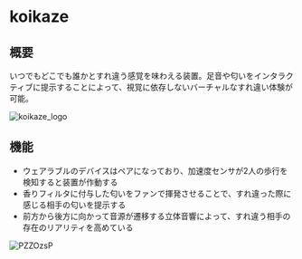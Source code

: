# koikaze

## 概要
いつでもどこでも誰かとすれ違う感覚を味わえる装置。足音や匂いをインタラクティブに提示することによって、視覚に依存しないバーチャルなすれ違い体験が可能。

![koikaze_logo](https://user-images.githubusercontent.com/34476697/138211468-971588cb-0d49-4163-baea-7dc5bc1de45c.png)

## 機能
- ウェアラブルのデバイスはペアになっており、加速度センサが2人の歩行を検知すると装置が作動する
- 香りフィルタに付与した匂いをファンで揮発させることで、すれ違った際に感じる相手の匂いを提示する
- 前方から後方に向かって音源が遷移する立体音響によって、すれ違う相手の存在のリアリティを高めている

![PZZOzsP](https://user-images.githubusercontent.com/34476697/138211520-d8cf20b5-cadb-4546-a5fd-aa4c73ee3dc2.png)
